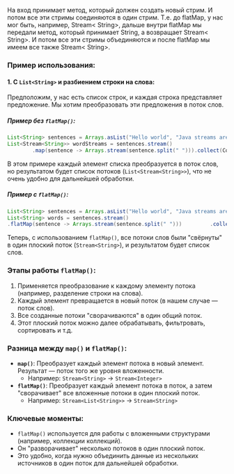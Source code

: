 На вход принимает метод, который должен создать новый стрим. И потом все эти стримы соединяются в один стрим. Т.е. до flatMap, у нас мог быть, например, Stream< String>, дальше внутри flatMap мы передали метод, который принимает String, а возвращает Stream< String>. И потом все эти стримы объединяются и после flatMap мы имеем все также Stream< String>.
### Пример использования:

#### 1. **С `List<String>` и разбиением строки на слова**:

Предположим, у нас есть список строк, и каждая строка представляет предложение. Мы хотим преобразовать эти предложения в поток слов.

##### Пример без `flatMap()`:

```java
List<String> sentences = Arrays.asList("Hello world", "Java streams are powerful");  
List<Stream<String>> wordStreams = sentences.stream()
		.map(sentence -> Arrays.stream(sentence.split(" "))).collect(Collectors.toList());`
```

В этом примере каждый элемент списка преобразуется в поток слов, но результатом будет список потоков (`List<Stream<String>>`), что не очень удобно для дальнейшей обработки.

##### Пример с `flatMap()`:

```java
List<String> sentences = Arrays.asList("Hello world", "Java streams are powerful");  
List<String> words = sentences.stream()
.flatMap(sentence -> Arrays.stream(sentence.split(" ")))         .collect(Collectors.toList());
```

Теперь, с использованием `flatMap()`, все потоки слов были "свёрнуты" в один плоский поток (`Stream<String>`), и результатом будет список слов.

### Этапы работы `flatMap()`:

1. Применяется преобразование к каждому элементу потока (например, разделение строки на слова).
2. Каждый элемент превращается в новый поток (в нашем случае — поток слов).
3. Все созданные потоки "сворачиваются" в один общий поток.
4. Этот плоский поток можно далее обрабатывать, фильтровать, сортировать и т.д.

### Разница между `map()` и `flatMap()`:

- **`map()`**: Преобразует каждый элемент потока в новый элемент. Результат — поток того же уровня вложенности.
    - Например: `Stream<String>` -> `Stream<Integer>`
- **`flatMap()`**: Преобразует каждый элемент потока в поток, а затем "сворачивает" все вложенные потоки в один плоский поток.
    - Например: `Stream<List<String>>` -> `Stream<String>`

### Ключевые моменты:

- `flatMap()` используется для работы с вложенными структурами (например, коллекции коллекций).
- Он "разворачивает" несколько потоков в один плоский поток.
- Это удобно, когда нужно объединить данные из нескольких источников в один поток для дальнейшей обработки.